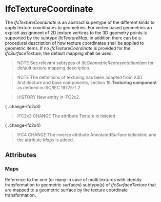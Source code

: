# IfcTextureCoordinate

The _IfcTextureCoordinate_ is an abstract supertype of the different kinds to apply texture coordinates to geometries. For vertex based geometries an explicit assignment of 2D texture vertices to the 3D geometry points is supported by the subtype _IfcTextureMap_, in addition there can be a procedural description of how texture coordinates shall be applied to geometric items. If no _IfcTextureCoordinate_ is provided for the _IfcSurfaceTexture_, the default mapping shall be used.<!-- end of definition -->

> NOTE  See relevant subtypes of _IfcGeometricRepresentationItem_ for default texture mapping description.

> NOTE  The definitions of texturing has been adapted from X3D Architecture and base components, section 18 **Texturing component** as defined in ISO/IEC 19775-1.2

> HISTORY  New entity in IFC2x2.

{ .change-ifc2x3}
> IFC2x3 CHANGE  The attribute Texture is deleted.

{ .change-ifc2x4}
> IFC4 CHANGE  The inverse attribute AnnotatedSurface isdeleted, and the attribute _Maps_ is added.

## Attributes

### Maps
Reference to the one (or many in case of multi textures with identity transformation to geometric surfaces) subtype(s) of _IfcSurfaceTexture_ that are mapped to a geometric surface by the texture coordinate transformation.
